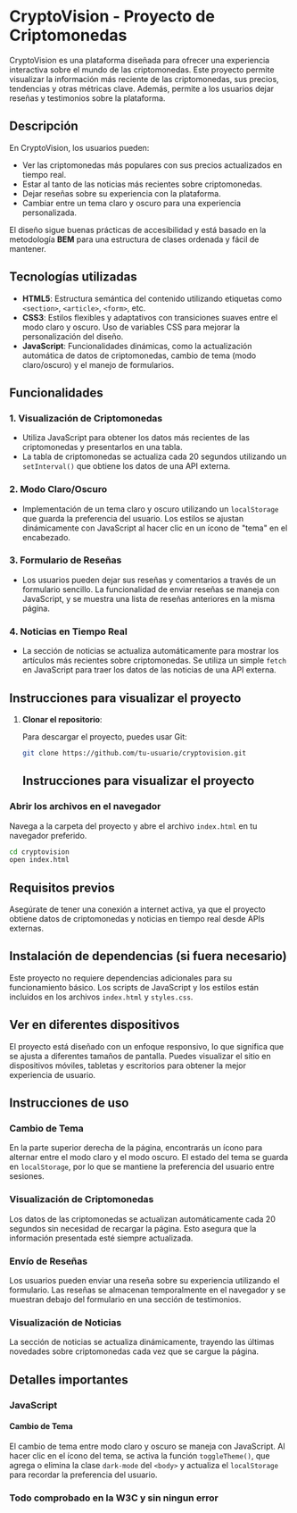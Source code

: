 # CryptoVision - Proyecto de Criptomonedas

CryptoVision es una plataforma diseñada para ofrecer una experiencia interactiva sobre el mundo de las criptomonedas. Este proyecto permite visualizar la información más reciente de las criptomonedas, sus precios, tendencias y otras métricas clave. Además, permite a los usuarios dejar reseñas y testimonios sobre la plataforma.

## Descripción

En CryptoVision, los usuarios pueden:
- Ver las criptomonedas más populares con sus precios actualizados en tiempo real.
- Estar al tanto de las noticias más recientes sobre criptomonedas.
- Dejar reseñas sobre su experiencia con la plataforma.
- Cambiar entre un tema claro y oscuro para una experiencia personalizada.

El diseño sigue buenas prácticas de accesibilidad y está basado en la metodología **BEM** para una estructura de clases ordenada y fácil de mantener.

## Tecnologías utilizadas

- **HTML5**: Estructura semántica del contenido utilizando etiquetas como `<section>`, `<article>`, `<form>`, etc.
- **CSS3**: Estilos flexibles y adaptativos con transiciones suaves entre el modo claro y oscuro. Uso de variables CSS para mejorar la personalización del diseño.
- **JavaScript**: Funcionalidades dinámicas, como la actualización automática de datos de criptomonedas, cambio de tema (modo claro/oscuro) y el manejo de formularios.

## Funcionalidades

### 1. **Visualización de Criptomonedas**
   - Utiliza JavaScript para obtener los datos más recientes de las criptomonedas y presentarlos en una tabla.
   - La tabla de criptomonedas se actualiza cada 20 segundos utilizando un `setInterval()` que obtiene los datos de una API externa.
   
### 2. **Modo Claro/Oscuro**
   - Implementación de un tema claro y oscuro utilizando un `localStorage` que guarda la preferencia del usuario. Los estilos se ajustan dinámicamente con JavaScript al hacer clic en un ícono de "tema" en el encabezado.
   
### 3. **Formulario de Reseñas**
   - Los usuarios pueden dejar sus reseñas y comentarios a través de un formulario sencillo. La funcionalidad de enviar reseñas se maneja con JavaScript, y se muestra una lista de reseñas anteriores en la misma página.
   
### 4. **Noticias en Tiempo Real**
   - La sección de noticias se actualiza automáticamente para mostrar los artículos más recientes sobre criptomonedas. Se utiliza un simple `fetch` en JavaScript para traer los datos de las noticias de una API externa.

## Instrucciones para visualizar el proyecto

1. **Clonar el repositorio**:

   Para descargar el proyecto, puedes usar Git:

   ```bash
   git clone https://github.com/tu-usuario/cryptovision.git   
   ```

   ## Instrucciones para visualizar el proyecto

### Abrir los archivos en el navegador

Navega a la carpeta del proyecto y abre el archivo `index.html` en tu navegador preferido.

```bash
cd cryptovision
open index.html
```

## Requisitos previos

Asegúrate de tener una conexión a internet activa, ya que el proyecto obtiene datos de criptomonedas y noticias en tiempo real desde APIs externas.

## Instalación de dependencias (si fuera necesario)

Este proyecto no requiere dependencias adicionales para su funcionamiento básico. Los scripts de JavaScript y los estilos están incluidos en los archivos `index.html` y `styles.css`.

## Ver en diferentes dispositivos

El proyecto está diseñado con un enfoque responsivo, lo que significa que se ajusta a diferentes tamaños de pantalla. Puedes visualizar el sitio en dispositivos móviles, tabletas y escritorios para obtener la mejor experiencia de usuario.

## Instrucciones de uso

### Cambio de Tema

En la parte superior derecha de la página, encontrarás un ícono para alternar entre el modo claro y el modo oscuro. El estado del tema se guarda en `localStorage`, por lo que se mantiene la preferencia del usuario entre sesiones.

### Visualización de Criptomonedas

Los datos de las criptomonedas se actualizan automáticamente cada 20 segundos sin necesidad de recargar la página. Esto asegura que la información presentada esté siempre actualizada.

### Envío de Reseñas

Los usuarios pueden enviar una reseña sobre su experiencia utilizando el formulario. Las reseñas se almacenan temporalmente en el navegador y se muestran debajo del formulario en una sección de testimonios.

### Visualización de Noticias

La sección de noticias se actualiza dinámicamente, trayendo las últimas novedades sobre criptomonedas cada vez que se cargue la página.

## Detalles importantes

### JavaScript

#### Cambio de Tema

El cambio de tema entre modo claro y oscuro se maneja con JavaScript. Al hacer clic en el ícono del tema, se activa la función `toggleTheme()`, que agrega o elimina la clase `dark-mode` del `<body>` y actualiza el `localStorage` para recordar la preferencia del usuario.



### Todo comprobado en la W3C y sin ningun error 

   
